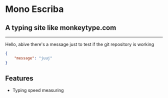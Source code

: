 # Mono Escriba

A typing site like monkeytype.com
---
---

Hello, abive there's a message just to test  if the git repository is working

```json
{
    "message": "juuj"
}
```

## Features 
- Typing speed measuring 